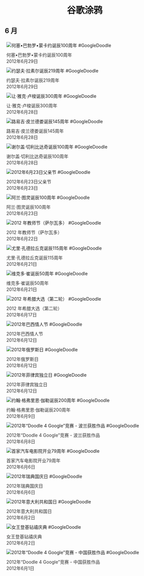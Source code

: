
<h1 align="center"> 谷歌涂鸦 </h1>




## 6 月

<div class="image">


<img src="" alt="何塞•巴勃罗•蒙卡约诞辰100周年 #GoogleDoodle" style="margin: 5px"/>
<div class="info" style="font-size: 14px; color:#333333; margin:5px"><div class="title">何塞•巴勃罗•蒙卡约诞辰100周年</div><div class="date">2012年6月29日</div></div>

<img src="" alt="约瑟夫·拉素尔诞辰219周年 #GoogleDoodle" style="margin: 5px"/>
<div class="info" style="font-size: 14px; color:#333333; margin:5px"><div class="title">约瑟夫·拉素尔诞辰219周年</div><div class="date">2012年6月29日</div></div>

<img src="" alt="让·雅克·卢梭诞辰300周年 #GoogleDoodle" style="margin: 5px"/>
<div class="info" style="font-size: 14px; color:#333333; margin:5px"><div class="title">让·雅克·卢梭诞辰300周年</div><div class="date">2012年6月28日</div></div>

<img src="" alt="路易吉·皮兰德娄诞辰145周年 #GoogleDoodle" style="margin: 5px"/>
<div class="info" style="font-size: 14px; color:#333333; margin:5px"><div class="title">路易吉·皮兰德娄诞辰145周年</div><div class="date">2012年6月28日</div></div>

<img src="" alt="谢尔盖·切利比达奇诞辰100周年 #GoogleDoodle" style="margin: 5px"/>
<div class="info" style="font-size: 14px; color:#333333; margin:5px"><div class="title">谢尔盖·切利比达奇诞辰100周年</div><div class="date">2012年6月28日</div></div>

<img src="" alt="2012年6月23日父亲节 #GoogleDoodle" style="margin: 5px"/>
<div class="info" style="font-size: 14px; color:#333333; margin:5px"><div class="title">2012年6月23日父亲节</div><div class="date">2012年6月23日</div></div>

<img src="" alt="阿兰·图灵诞辰100周年 #GoogleDoodle" style="margin: 5px"/>
<div class="info" style="font-size: 14px; color:#333333; margin:5px"><div class="title">阿兰·图灵诞辰100周年</div><div class="date">2012年6月23日</div></div>

<img src="" alt="2012 年教师节（萨尔瓦多） #GoogleDoodle" style="margin: 5px"/>
<div class="info" style="font-size: 14px; color:#333333; margin:5px"><div class="title">2012 年教师节（萨尔瓦多）</div><div class="date">2012年6月22日</div></div>

<img src="" alt="尤里·孔德拉丘克诞辰115周年 #GoogleDoodle" style="margin: 5px"/>
<div class="info" style="font-size: 14px; color:#333333; margin:5px"><div class="title">尤里·孔德拉丘克诞辰115周年</div><div class="date">2012年6月21日</div></div>

<img src="" alt="维克多·崔诞辰50周年 #GoogleDoodle" style="margin: 5px"/>
<div class="info" style="font-size: 14px; color:#333333; margin:5px"><div class="title">维克多·崔诞辰50周年</div><div class="date">2012年6月21日</div></div>

<img src="" alt="2012 年希腊大选（第二轮） #GoogleDoodle" style="margin: 5px"/>
<div class="info" style="font-size: 14px; color:#333333; margin:5px"><div class="title">2012 年希腊大选（第二轮）</div><div class="date">2012年6月17日</div></div>

<img src="" alt="2012年巴西情人节 #GoogleDoodle" style="margin: 5px"/>
<div class="info" style="font-size: 14px; color:#333333; margin:5px"><div class="title">2012年巴西情人节</div><div class="date">2012年6月12日</div></div>

<img src="" alt="2012年俄罗斯日 #GoogleDoodle" style="margin: 5px"/>
<div class="info" style="font-size: 14px; color:#333333; margin:5px"><div class="title">2012年俄罗斯日</div><div class="date">2012年6月12日</div></div>

<img src="" alt="2012年菲律宾独立日 #GoogleDoodle" style="margin: 5px"/>
<div class="info" style="font-size: 14px; color:#333333; margin:5px"><div class="title">2012年菲律宾独立日</div><div class="date">2012年6月12日</div></div>

<img src="" alt="约翰·格弗里恩·伽勒诞辰200周年 #GoogleDoodle" style="margin: 5px"/>
<div class="info" style="font-size: 14px; color:#333333; margin:5px"><div class="title">约翰·格弗里恩·伽勒诞辰200周年</div><div class="date">2012年6月9日</div></div>

<img src="" alt="2012年“Doodle 4 Google”竞赛 - 波兰获胜作品 #GoogleDoodle" style="margin: 5px"/>
<div class="info" style="font-size: 14px; color:#333333; margin:5px"><div class="title">2012年“Doodle 4 Google”竞赛 - 波兰获胜作品</div><div class="date">2012年6月8日</div></div>

<img src="" alt="首家汽车电影院开业79周年 #GoogleDoodle" style="margin: 5px"/>
<div class="info" style="font-size: 14px; color:#333333; margin:5px"><div class="title">首家汽车电影院开业79周年</div><div class="date">2012年6月6日</div></div>

<img src="" alt="2012年瑞典国庆日 #GoogleDoodle" style="margin: 5px"/>
<div class="info" style="font-size: 14px; color:#333333; margin:5px"><div class="title">2012年瑞典国庆日</div><div class="date">2012年6月6日</div></div>

<img src="" alt="2012年意大利共和国日 #GoogleDoodle" style="margin: 5px"/>
<div class="info" style="font-size: 14px; color:#333333; margin:5px"><div class="title">2012年意大利共和国日</div><div class="date">2012年6月2日</div></div>

<img src="" alt="女王登基钻禧庆典 #GoogleDoodle" style="margin: 5px"/>
<div class="info" style="font-size: 14px; color:#333333; margin:5px"><div class="title">女王登基钻禧庆典</div><div class="date">2012年6月2日</div></div>

<img src="" alt="2012年“Doodle 4 Google”竞赛 - 中国获胜作品 #GoogleDoodle" style="margin: 5px"/>
<div class="info" style="font-size: 14px; color:#333333; margin:5px"><div class="title">2012年“Doodle 4 Google”竞赛 - 中国获胜作品</div><div class="date">2012年6月1日</div></div>

</div>








